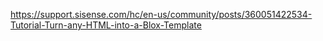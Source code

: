 https://support.sisense.com/hc/en-us/community/posts/360051422534-Tutorial-Turn-any-HTML-into-a-Blox-Template